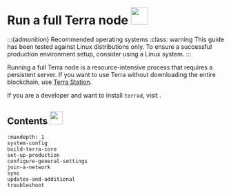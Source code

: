 # Run a full Terra node <img src="/img/icon_node.svg" height="40px">

:::{admonition} Recommended operating systems
:class: warning
This guide has been tested against Linux distributions only. To ensure a successful production environment setup, consider using a Linux system.
:::

Running a full Terra node is a resource-intensive process that requires a persistent server. If you want to use Terra without downloading the entire blockchain, use [Terra Station](https://station.terra.money/).

If you are a developer and want to install `terrad`, visit [](../../develop/terrad/install-terrad.mdx).


## Contents <img src="/img/Glossary.svg" height="30px">

```{toctree}
:maxdepth: 1
system-config
build-terra-core
set-up-production
configure-general-settings
join-a-network
sync
updates-and-additional
troubleshoot
```
